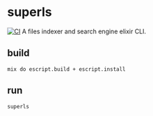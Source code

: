 # superls
[![CI](https://github.com/bougueil/superls/actions/workflows/ci.yml/badge.svg)](https://github.com/bougueil/superls/actions/workflows/ci.yml)
A files indexer and search engine elixir CLI.

## build
```
mix do escript.build + escript.install
```

## run
```
superls
```
